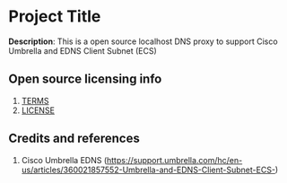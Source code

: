 
# Project Title
**Description**:  This is a open source localhost DNS proxy to support Cisco Umbrella and EDNS Client Subnet (ECS)

## Open source licensing info
1. [TERMS](TERMS.md)
2. [LICENSE](LICENSE)

## Credits and references
1. Cisco Umbrella EDNS (https://support.umbrella.com/hc/en-us/articles/360021857552-Umbrella-and-EDNS-Client-Subnet-ECS-)


